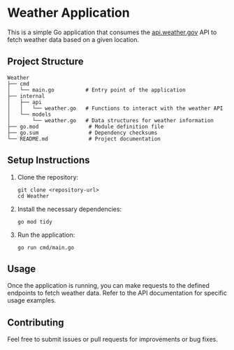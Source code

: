 # Weather Application

This is a simple Go application that consumes the [api.weather.gov](https://api.weather.gov) API to fetch weather data based on a given location.

## Project Structure

```
Weather
├── cmd
│   └── main.go          # Entry point of the application
├── internal
│   ├── api
│   │   └── weather.go   # Functions to interact with the weather API
│   └── models
│       └── weather.go   # Data structures for weather information
├── go.mod                # Module definition file
├── go.sum                # Dependency checksums
└── README.md             # Project documentation
```

## Setup Instructions

1. Clone the repository:
   ```
   git clone <repository-url>
   cd Weather
   ```

2. Install the necessary dependencies:
   ```
   go mod tidy
   ```

3. Run the application:
   ```
   go run cmd/main.go
   ```

## Usage

Once the application is running, you can make requests to the defined endpoints to fetch weather data. Refer to the API documentation for specific usage examples.

## Contributing

Feel free to submit issues or pull requests for improvements or bug fixes.